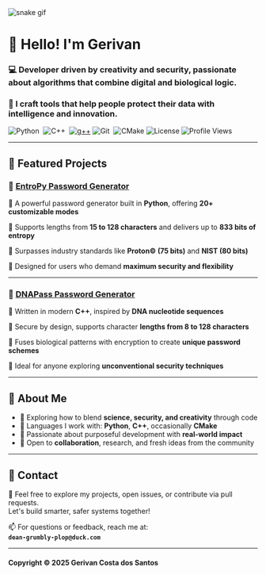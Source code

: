 <!-- GitHub Profile README for Gerivan -->

<picture>
  <source media="(prefers-color-scheme: dark)" srcset="https://github.com/gerivanc/gerivanc/blob/output/github-contribution-grid-snake.gif?color_snake=#00FF88&color_dots=#1A1A1A,#2D2D2D,#4A4A4A,#00B7EB,#0088CC" />
  <source media="(prefers-color-scheme: light)" srcset="https://github.com/gerivanc/gerivanc/blob/output/github-contribution-grid-snake.gif?color_snake=#00FF88&color_dots=#1A1A1A,#2D2D2D,#4A4A4A,#00B7EB,#0088CC" />
  <img alt="snake gif" src="https://github.com/gerivanc/gerivanc/blob/output/github-contribution-grid-snake.gif" />
</picture>

# 👋 Hello! I'm Gerivan

### 💻 Developer driven by **creativity and security**, passionate about algorithms that combine **digital and biological logic**. 
### 🎯 I craft tools that help people protect their data with **intelligence and innovation**.

![Python](https://img.shields.io/badge/python-3670A0?style=for-the-badge&logo=python&logoColor=ffdd54)&nbsp;
![C++](https://img.shields.io/badge/C%2B%2B-00599C?style=for-the-badge&logo=c%2B%2B&logoColor=white)&nbsp;
[![g++](https://img.shields.io/badge/g++-Compiler-A41E23?style=for-the-badge&logo=gnu&logoColor=white)](https://gcc.gnu.org/)
![Git](https://img.shields.io/badge/GIT-E44C30?style=for-the-badge&logo=git&logoColor=white)&nbsp;
![CMake](https://img.shields.io/badge/CMake-0288D1?style=for-the-badge&logo=cmake&logoColor=white)
![License](https://img.shields.io/badge/License-MIT-green?style=for-the-badge&logo=balance-scale&logoColor=white)
![Profile Views](https://komarev.com/ghpvc/?username=gerivanc&style=flat-square)

---

## 🧪 Featured Projects

### 🔐 [EntroPy Password Generator](https://github.com/gerivanc/EntroPy-Password-Generator)

🔸 A powerful password generator built in **Python**, offering **20+ customizable modes**
  
🔸 Supports lengths from **15 to 128 characters** and delivers up to **833 bits of entropy**
  
🔸 Surpasses industry standards like **Proton© (75 bits)** and **NIST (80 bits)**
  
🔸 Designed for users who demand **maximum security and flexibility**

---

### 🧬 [DNAPass Password Generator](https://github.com/gerivanc/DNAPass-Password-Generator)

🔸 Written in modern **C++**, inspired by **DNA nucleotide sequences**

🔸 Secure by design, supports character **lengths from 8 to 128 characters**

🔸 Fuses biological patterns with encryption to create **unique password schemes**
 
🔸 Ideal for anyone exploring **unconventional security techniques**

---

## 📌 About Me

- 🧠 Exploring how to blend **science, security, and creativity** through code  
- 💬 Languages I work with: **Python**, **C++**, occasionally **CMake**  
- 🚀 Passionate about purposeful development with **real-world impact**  
- 🤝 Open to **collaboration**, research, and fresh ideas from the community

---

## 📧 Contact

💌 Feel free to explore my projects, open issues, or contribute via pull requests.  
Let's build smarter, safer systems together!

📫 For questions or feedback, reach me at:  
**`dean-grumbly-plop@duck.com`**

---

#### Copyright © 2025 Gerivan Costa dos Santos
